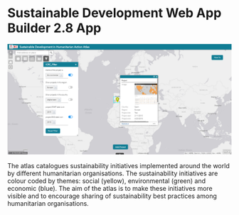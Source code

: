 # Sustainable Development Web App Builder 2.8 App

![.](./sustainableDevelopmentThumb.png)

The atlas catalogues sustainability initiatives implemented around the world by different humanitarian organisations. The sustainability initiatives are colour coded by themes: social (yellow), environmental (green) and economic (blue). The aim of the atlas is to make these initiatives more visible and to encourage sharing of sustainability best practices among humanitarian organisations.
